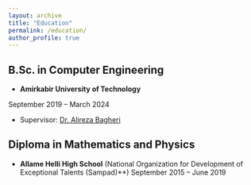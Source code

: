 ```yaml
---
layout: archive
title: "Education"
permalink: /education/
author_profile: true
---
```


## B.Sc. in Computer Engineering

- **Amirkabir University of Technology**

September 2019 – March 2024

- Supervisor: [Dr. Alireza Bagheri](https://scholar.google.com/citations?user=MYvL3dMAAAAJ&hl=en)


## Diploma in Mathematics and Physics

- **Allame Helli High School** (National Organization for Development of Exceptional Talents (Sampad)**)
September 2015 – June 2019
